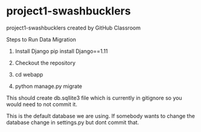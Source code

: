 # project1-swashbucklers
project1-swashbucklers created by GitHub Classroom

Steps to Run Data Migration

1. Install Django
pip install Django==1.11

2. Checkout the repository

3. cd webapp

4. python manage.py migrate

This should create db.sqllite3 file which is currently in gitignore so you would need to not commit it. 

This is the default database we are using. If somebody wants to change the database change in settings.py but dont commit that.
